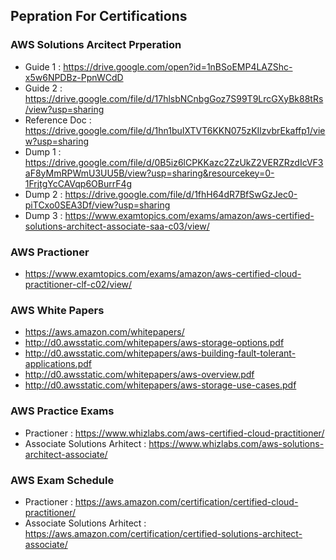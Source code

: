 ## Pepration For Certifications

### AWS Solutions Arcitect Prperation

- Guide 1 : https://drive.google.com/open?id=1nBSoEMP4LAZShc-x5w6NPDBz-PpnWCdD
- Guide 2 : https://drive.google.com/file/d/17hlsbNCnbgGoz7S99T9LrcGXyBk88tRs/view?usp=sharing
- Reference Doc : https://drive.google.com/file/d/1hn1buIXTVT6KKN075zKIlzvbrEkaffp1/view?usp=sharing
- Dump 1 : https://drive.google.com/file/d/0B5iz6lCPKKazc2ZzUkZ2VERZRzdIcVF3aF8yMmRPWmU3UU5B/view?usp=sharing&resourcekey=0-1FrjtgYcCAVqp6OBurrF4g
- Dump 2 : https://drive.google.com/file/d/1fhH64dR7BfSwGzJec0-piTCxo0SEA3Df/view?usp=sharing
- Dump 3 : https://www.examtopics.com/exams/amazon/aws-certified-solutions-architect-associate-saa-c03/view/

### AWS Practioner

- https://www.examtopics.com/exams/amazon/aws-certified-cloud-practitioner-clf-c02/view/

### AWS White Papers

- https://aws.amazon.com/whitepapers/
- http://d0.awsstatic.com/whitepapers/aws-storage-options.pdf
- http://d0.awsstatic.com/whitepapers/aws-building-fault-tolerant-applications.pdf
- http://d0.awsstatic.com/whitepapers/aws-overview.pdf
- http://d0.awsstatic.com/whitepapers/aws-storage-use-cases.pdf

### AWS Practice Exams 

- Practioner : https://www.whizlabs.com/aws-certified-cloud-practitioner/
- Associate Solutions Arhitect : https://www.whizlabs.com/aws-solutions-architect-associate/
  
### AWS Exam Schedule

- Practioner : https://aws.amazon.com/certification/certified-cloud-practitioner/
- Associate Solutions Arhitect : https://aws.amazon.com/certification/certified-solutions-architect-associate/
